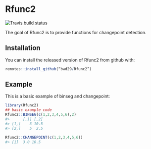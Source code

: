 
<!-- README.md is generated from README.Rmd. Please edit that file -->

# Rfunc2

<!-- badges: start -->

[![Travis build
status](https://travis-ci.com/bwd29/Rfunc2.svg?branch=master)](https://travis-ci.com/bwd29/Rfunc2)
<!-- badges: end -->

The goal of Rfunc2 is to provide functions for changepoint detection.

## Installation

You can install the released version of Rfunc2 from github with:

``` r
remotes::install_github(“bwd29/Rfunc2”)
```

## Example

This is a basic example of binseg and changepoint:

``` r
library(Rfunc2)
## basic example code
Rfunc2::BINSEG(c(1,2,3,4,5,6),2)
#>      [,1] [,2]
#> [1,]    3 10.5
#> [2,]    5  2.5

Rfunc2::CHANGEPOINT(c(1,2,3,4,5,6))
#> [1]  3.0 10.5
```
